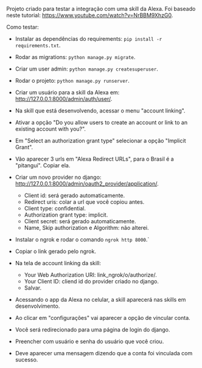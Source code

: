 Projeto criado para testar a integração com uma skill da Alexa. Foi baseado neste tutorial:
https://www.youtube.com/watch?v=NrBBM9XhzG0.

Como testar:

- Instalar as dependências do requirements: `pip install -r requirements.txt`.
- Rodar as migrations: `python manage.py migrate`.
- Criar um user admin: `python manage.py createsuperuser`.
- Rodar o projeto: `python manage.py runserver`.
- Criar um usuário para a skill da Alexa em: http://127.0.0.1:8000/admin/auth/user/.
- Na skill que está desenvolvendo, acessar o menu "account linking".
- Ativar a opção "Do you allow users to create an account or link to an existing account with you?".
- Em "Select an authorization grant type" selecionar a opção "Implicit Grant".
- Vão aparecer 3 urls em "Alexa Redirect URLs", para o Brasil é a "pitangui". Copiar ela.
- Criar um novo provider no django: http://127.0.0.1:8000/admin/oauth2_provider/application/.
  - Client id: será gerado automaticamente.
  - Redirect uris: colar a url que você copiou antes.
  - Client type: confidential.
  - Authorization grant type: implicit.
  - Client secret: será gerado automaticamente.
  - Name, Skip authorization e Algorithm: não alterei.

- Instalar o ngrok e rodar o comando `ngrok http 8000`.`
- Copiar o link gerado pelo ngrok.
- Na tela de account linking da skill:
  - Your Web Authorization URI: link_ngrok/o/authorize/.
  - Your Client ID: cliend id do provider criado no django.
  - Salvar.
  
- Acessando o app da Alexa no celular, a skill aparecerá nas skills em desenvolvimento.
- Ao clicar em "configurações" vai aparecer a opção de vincular conta.
- Você será redirecionado para uma página de login do django.
- Preencher com usuário e senha do usuário que você criou.
- Deve aparecer uma mensagem dizendo que a conta foi vinculada com sucesso.